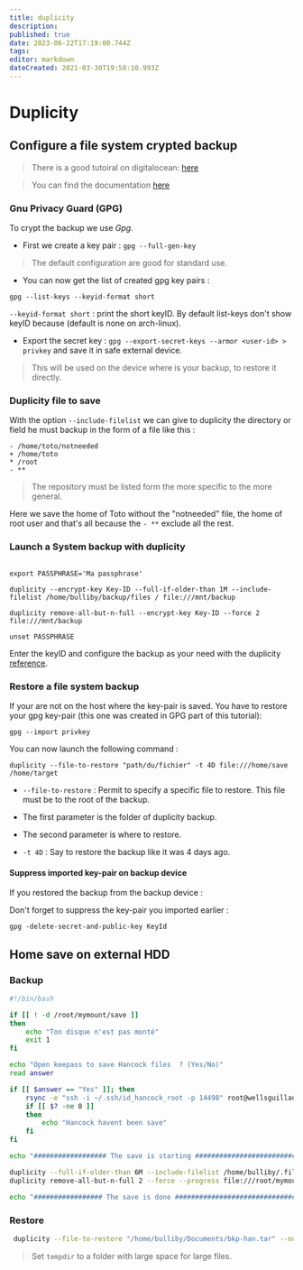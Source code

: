 ```yaml
---
title: duplicity
description: 
published: true
date: 2023-06-22T17:19:00.744Z
tags: 
editor: markdown
dateCreated: 2021-03-30T19:58:10.993Z
---
```


# Duplicity

## Configure a file system crypted backup
> There is a good tutoiral on digitalocean: [here](https://www.digitalocean.com/community/tutorials/how-to-use-duplicity-with-gpg-to-securely-automate-backups-on-ubuntu)

>You can find the documentation [here](http://duplicity.nongnu.org/docs.html)

### Gnu Privacy Guard (GPG)

To crypt the backup we use *Gpg*.

* First we create a key pair : `gpg --full-gen-key`
> The default configuration are good for standard use.

* You can now get the list of created gpg key pairs :

`gpg --list-keys --keyid-format short`

`--keyid-format short` : print the short keyID. By default list-keys don't show keyID because (default is none on arch-linux).

* Export the secret key : `gpg --export-secret-keys --armor <user-id> > privkey`
and save it in safe external device.

> This will be used on the device where is your backup, to restore it directly.


### Duplicity file to save

With the option `--include-filelist` we can give to duplicity the directory or
field he must backup in the form of a file like this :

```raw
- /home/toto/notneeded
+ /home/toto
* /root
- **
```

> The repository must be listed form the more specific to the more general.

Here we save the home of Toto without the "notneeded" file, the home of root user
and that's all because the `- **` exclude all the rest.


### Launch a System backup with duplicity

```shell

export PASSPHRASE='Ma passphrase'

duplicity --encrypt-key Key-ID --full-if-older-than 1M --include-filelist /home/bulliby/backup/files / file:///mnt/backup

duplicity remove-all-but-n-full --encrypt-key Key-ID --force 2 file:///mnt/backup

unset PASSPHRASE
```

Enter the keyID and configure the backup as your need with the duplicity
[reference](http://duplicity.nongnu.org/duplicity.1.html).

### Restore a file system backup

If your are not on the host where the key-pair is saved. You have to restore
your gpg key-pair (this one was created in GPG part of this tutorial):

 `gpg --import privkey`

You can now launch the following command :

 ```shell
 duplicity --file-to-restore "path/du/fichier" -t 4D file:///home/save /home/target
```

* `--file-to-restore` : Permit to specify a specific file to restore. This file must be to the root of the backup.

* The first parameter is the folder of duplicity backup.

* The second parameter 	is where to restore.

* `-t 4D` : Say to restore the backup like it was 4 days ago.

#### Suppress imported key-pair on backup device

If you restored the backup from the backup device :

Don't forget to suppress the key-pair you imported earlier :

`gpg -delete-secret-and-public-key KeyId`

## Home save on external HDD

### Backup

```bash
#!/bin/bash

if [[ ! -d /root/mymount/save ]]
then
    echo "Ton disque n'est pas monté"
    exit 1
fi

echo "Open keepass to save Hancock files  ? (Yes/No)"
read answer

if [[ $answer == "Yes" ]]; then
    rsync -e "ssh -i ~/.ssh/id_hancock_root -p 14498" root@wellsguillaume.fr:/root/bkp-han.tar /home/bulliby/Documents/
    if [[ $? -ne 0 ]] 
    then
        echo "Hancock havent been save"
    fi
fi

echo "################## The save is starting ################################"

duplicity --full-if-older-than 6M --include-filelist /home/bulliby/.files-save --progress --no-encryption / file:///root/mymount/save
duplicity remove-all-but-n-full 2 --force --progress file:///root/mymount/save

echo "################# The save is done ####################################"

```

### Restore

```bash
 duplicity --file-to-restore "/home/bulliby/Documents/bkp-han.tar" --no-encryption --tempdir=/root/mymount/tmp file:///root/mymount/save /home/bulliby/restore/bkp-han.tar
```

> Set `tempdir` to a folder with large space for large files.
